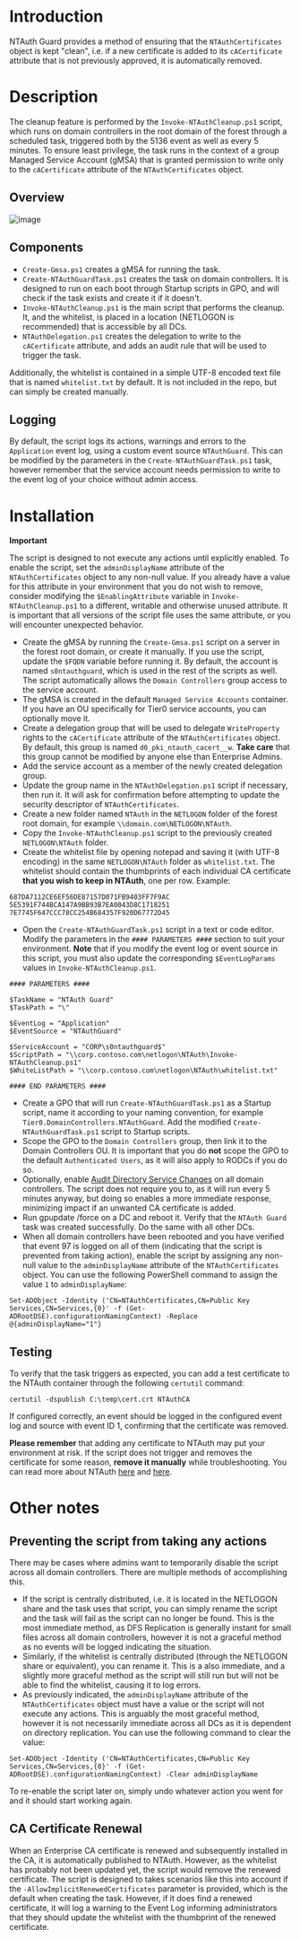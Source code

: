 # Introduction

NTAuth Guard provides a method of ensuring that the `NTAuthCertificates` object is kept "clean", i.e. if a new certificate is added to its `cACertificate` attribute that is not previously approved, it is automatically removed.

# Description

The cleanup feature is performed by the `Invoke-NTAuthCleanup.ps1` script, which runs on domain controllers in the root domain of the forest through a scheduled task, triggered both by the 5136 event as well as every 5 minutes. To ensure least privilege, the task runs in the context of a group Managed Service Account (gMSA) that is granted permission to write only to the `cACertificate` attribute of the `NTAuthCertificates` object.

## Overview

![image](https://github.com/CarlSorqvist/PsCertTools/assets/112415522/594f3871-9cd4-49be-9ff7-a6f823d0a0fd)

## Components

* `Create-Gmsa.ps1` creates a gMSA for running the task.
* `Create-NTAuthGuardTask.ps1` creates the task on domain controllers. It is designed to run on each boot through Startup scripts in GPO, and will check if the task exists and create it if it doesn't.
* `Invoke-NTAuthCleanup.ps1` is the main script that performs the cleanup. It, and the whitelist, is placed in a location (NETLOGON is recommended) that is accessible by all DCs.
* `NTAuthDelegation.ps1` creates the delegation to write to the `cACertificate` attribute, and adds an audit rule that will be used to trigger the task.

Additionally, the whitelist is contained in a simple UTF-8 encoded text file that is named `whitelist.txt` by default. It is not included in the repo, but can simply be created manually.

## Logging

By default, the script logs its actions, warnings and errors to the `Application` event log, using a custom event source `NTAuthGuard`. This can be modified by the parameters in the `Create-NTAuthGuardTask.ps1` task, however remember that the service account needs permission to write to the event log of your choice without admin access.

# Installation

**Important**

The script is designed to not execute any actions until explicitly enabled. To enable the script, set the `adminDisplayName` attribute of the `NTAuthCertificates` object to any non-null value. If you already have a value for this attribute in your environment that you do not wish to remove, consider modifying the `$EnablingAttribute` variable in `Invoke-NTAuthCleanup.ps1` to a different, writable and otherwise unused attribute. It is important that all versions of the script file uses the same attribute, or you will encounter unexpected behavior.

* Create the gMSA by running the `Create-Gmsa.ps1` script on a server in the forest root domain, or create it manually. If you use the script, update the `$FQDN` variable before running it. By default, the account is named `s0ntauthguard`, which is used in the rest of the scripts as well. The script automatically allows the `Domain Controllers` group access to the service account.
* The gMSA is created in the default `Managed Service Accounts` container. If you have an OU specifically for Tier0 service accounts, you can optionally move it.
* Create a delegation group that will be used to delegate `WriteProperty`  rights to the `cACertificate` attribute of the `NTAuthCertificates` object. By default, this group is named `d0_pki_ntauth_cacert__w`. **Take care** that this group cannot be modified by anyone else than Enterprise Admins.
* Add the service account as a member of the newly created delegation group.
* Update the group name in the `NTAuthDelegation.ps1` script if necessary, then run it. It will ask for confirmation before attempting to update the security descriptor of `NTAuthCertificates`.
* Create a new folder named `NTAuth` in the `NETLOGON` folder of the forest root domain, for example `\\domain.com\NETLOGON\NTAuth`.
* Copy the `Invoke-NTAuthCleanup.ps1` script to the previously created `NETLOGON\NTAuth` folder.
* Create the whitelist file by opening notepad and saving it (with UTF-8 encoding) in the same `NETLOGON\NTAuth` folder as `whitelist.txt`. The whitelist should contain the thumbprints of each individual CA certificate **that you wish to keep in NTAuth**, one per row. Example:

```
687DA7112CE6EF56DE87157D071FB9403FF7F9AC
5E5391F744BCA147A9BB93B7EA0043D8C1718251
7E7745F647CCC78CC254B684357F920D67772D45
```

* Open the `Create-NTAuthGuardTask.ps1` script in a text or code editor. Modify the parameters in the `#### PARAMETERS ####` section to suit your environment. **Note** that if you modify the event log or event source in this script, you must also update the corresponding `$EventLogParams` values in `Invoke-NTAuthCleanup.ps1`. 

```
#### PARAMETERS ####

$TaskName = "NTAuth Guard"
$TaskPath = "\"

$EventLog = "Application"
$EventSource = "NTAuthGuard"

$ServiceAccount = "CORP\s0ntauthguard$"
$ScriptPath = "\\corp.contoso.com\netlogon\NTAuth\Invoke-NTAuthCleanup.ps1"
$WhiteListPath = "\\corp.contoso.com\netlogon\NTAuth\whitelist.txt"

#### END PARAMETERS ####
```

* Create a GPO that will run `Create-NTAuthGuardTask.ps1` as a Startup script, name it according to your naming convention, for example `Tier0.DomainControllers.NTAuthGuard`. Add the modified `Create-NTAuthGuardTask.ps1` script to Startup scripts.
* Scope the GPO to the `Domain Controllers` group, then link it to the Domain Controllers OU. It is important that you do **not** scope the GPO to the default `Authenticated Users`, as it will also apply to RODCs if you do so.
* Optionally, enable [Audit Directory Service Changes](https://learn.microsoft.com/en-us/previous-versions/windows/it-pro/windows-10/security/threat-protection/auditing/audit-directory-service-changes) on all domain controllers. The script does not require you to, as it will run every 5 minutes anyway, but doing so enables a more immediate response, minimizing impact if an unwanted CA certificate is added.
* Run gpupdate /force on a DC and reboot it. Verify that the `NTAuth Guard` task was created successfully. Do the same with all other DCs.
* When all domain controllers have been rebooted and you have verified that event 97 is logged on all of them (indicating that the script is prevented from taking action), enable the script by assigning any non-null value to the `adminDisplayName` attribute of the `NTAuthCertificates` object. You can use the following PowerShell command to assign the value `1` to `adminDisplayName`:

```
Set-ADObject -Identity ('CN=NTAuthCertificates,CN=Public Key Services,CN=Services,{0}' -f (Get-ADRootDSE).configurationNamingContext) -Replace @{adminDisplayName="1"}
```

## Testing

To verify that the task triggers as expected, you can add a test certificate to the NTAuth container through the following `certutil` command:

`certutil -dspublish C:\temp\cert.crt NTAuthCA`

If configured correctly, an event should be logged in the configured event log and source with event ID 1, confirming that the certificate was removed.

**Please remember** that adding any certificate to NTAuth may put your environment at risk. If the script does not trigger and removes the certificate for some reason, **remove it manually** while troubleshooting. You can read more about NTAuth [here](https://blog.qdsecurity.se/2020/09/04/supply-in-the-request-shenanigans/) and [here](https://blog.qdsecurity.se/2024/04/07/forest-compromise-through-ama-abuse/#introduction-and-background).

# Other notes

## Preventing the script from taking any actions

There may be cases where admins want to temporarily disable the script across all domain controllers. There are multiple methods of accomplishing this.

* If the script is centrally distributed, i.e. it is located in the NETLOGON share and the task uses that script, you can simply rename the script and the task will fail as the script can no longer be found. This is the most immediate method, as DFS Replication is generally instant for small files across all domain controllers, however it is not a graceful method as no events will be logged indicating the situation.
* Similarly, if the whitelist is centrally distributed (through the NETLOGON share or equivalent), you can rename it. This is a also immediate, and a slightly more graceful method as the script will still run but will not be able to find the whitelist, causing it to log errors.
* As previously indicated, the `adminDisplayName` attribute of the `NTAuthCertificates` object must have a value or the script will not execute any actions. This is arguably the most graceful method, however it is not necessarily immediate across all DCs as it is dependent on directory replication. You can use the following command to clear the value:

```
Set-ADObject -Identity ('CN=NTAuthCertificates,CN=Public Key Services,CN=Services,{0}' -f (Get-ADRootDSE).configurationNamingContext) -Clear adminDisplayName
```

To re-enable the script later on, simply undo whatever action you went for and it should start working again.

## CA Certificate Renewal

When an Enterprise CA certificate is renewed and subsequently installed in the CA, it is automatically published to NTAuth. However, as the whitelist has probably not been updated yet, the script would remove the renewed certificate. The script is designed to takes scenarios like this into account if the `-AllowImplicitRenewedCertificates` parameter is provided, which is the default when creating the task.
However, if it does find a renewed certificate, it will log a warning to the Event Log informing administrators that they should update the whitelist with the thumbprint of the renewed certificate.


